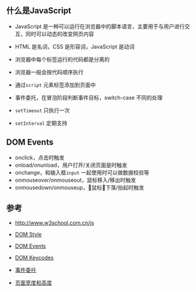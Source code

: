 ## 什么是JavaScript

- JavaScript 是一种可以运行在浏览器中的脚本语言，主要用于与用户进行交互，同时可以动态的改变网页内容

- HTML 是名词，CSS 是形容词，JavaScript 是动词

- 浏览器中每个标签运行的代码都是分离的

- 浏览器一般会按代码顺序执行

- 通过`script` 元素标签添加到页面中

- 事件委托，在冒泡阶段判断事件目标，switch-case 不同的处理

- `setTimeout` 只执行一次

- `setInterval` 定期支持

## DOM Events

- onclick，点击时触发
- onload/onunload，用户打开/关闭页面是时触发
- onchange，和输入框`input` 一起使用时可以做数据校验等
- onmouseover/onmouseout，鼠标移入/移出时触发
- onmousedown/onmouseup，鼠标下落/抬起时触发



## 参考

- http://www.w3school.com.cn/js

- [DOM Style](https://www.w3schools.com/jsref/dom_obj_style.asp)

- [DOM Events](https://www.w3schools.com/jsref/dom_obj_event.asp)

- [DOM Keycodes](https://css-tricks.com/snippets/javascript/javascript-keycodes/)

- [事件委托](https://www.cnblogs.com/liugang-vip/p/5616484.html)

- [页面宽度和高度](http://www.cnblogs.com/polk6/p/5051935.html)
